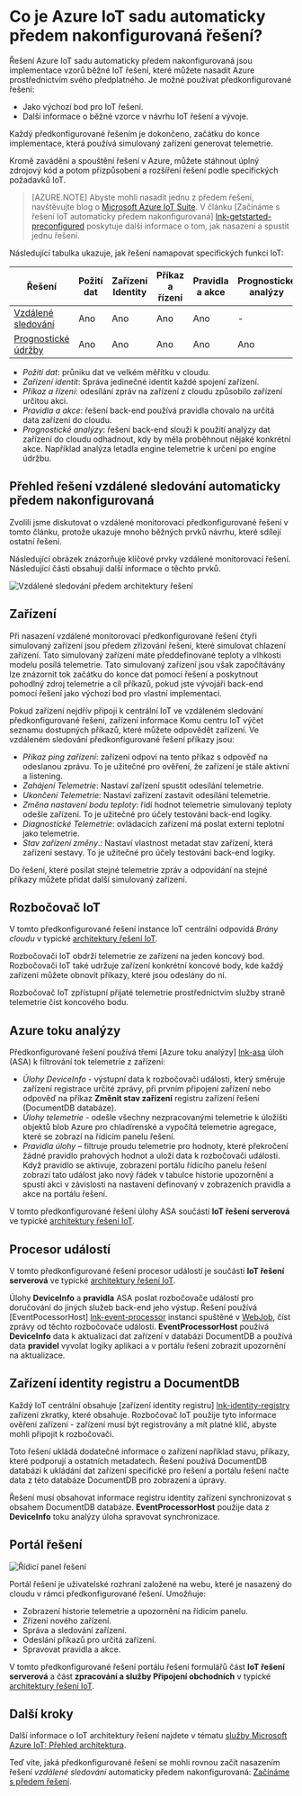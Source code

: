 <properties
 pageTitle="Azure IoT předem řešení | Microsoft Azure"
 description="Popis Azure IoT předem řešení a jejich architektura s odkazy na další zdroje informací."
 services=""
 suite="iot-suite"
 documentationCenter=""
 authors="dominicbetts"
 manager="timlt"
 editor=""/>

<tags
 ms.service="iot-suite"
 ms.devlang="na"
 ms.topic="get-started-article"
 ms.tgt_pltfrm="na"
 ms.workload="na"
 ms.date="08/09/2016"
 ms.author="dobett"/>

# <a name="what-are-the-azure-iot-suite-preconfigured-solutions"></a>Co je Azure IoT sadu automaticky předem nakonfigurovaná řešení?

Řešení Azure IoT sadu automaticky předem nakonfigurovaná jsou implementace vzorů běžné IoT řešení, které můžete nasadit Azure prostřednictvím svého předplatného. Je možné používat předkonfigurované řešení:

- Jako výchozí bod pro IoT řešení.
- Další informace o běžné vzorce v návrhu IoT řešení a vývoje.

Každý předkonfigurované řešením je dokončeno, začátku do konce implementace, která používá simulovaný zařízení generovat telemetrie.

Kromě zavádění a spouštění řešení v Azure, můžete stáhnout úplný zdrojový kód a potom přizpůsobení a rozšíření řešení podle specifických požadavků IoT.

> [AZURE.NOTE] Abyste mohli nasadit jednu z předem řešení, navštěvujte blog o [Microsoft Azure IoT Suite][lnk-azureiotsuite]. V článku [Začínáme s řešení IoT automaticky předem nakonfigurovaná] [ lnk-getstarted-preconfigured] poskytuje další informace o tom, jak nasazení a spustit jednu řešení.

Následující tabulka ukazuje, jak řešení namapovat specifických funkcí IoT:

| Řešení | Požití dat | Zařízení Identity | Příkaz a řízení | Pravidla a akce | Prognostické analýzy |
|------------------------|-----|-----|-----|-----|-----|
| [Vzdálené sledování][lnk-getstarted-preconfigured] | Ano | Ano | Ano | Ano | -   |
| [Prognostické údržby][lnk-predictive-maintenance] | Ano | Ano | Ano | Ano | Ano |

- *Požití dat*: průniku dat ve velkém měřítku v cloudu.
- *Zařízení identit*: Správa jedinečné identit každé spojení zařízení.
- *Příkaz a řízení*: odesílání zpráv na zařízení z cloudu způsobilo zařízení určitou akci.
- *Pravidla a akce*: řešení back-end používá pravidla chovalo na určitá data zařízení do cloudu.
- *Prognostické analýzy*: řešení back-end slouží k použití analýzy dat zařízení do cloudu odhadnout, kdy by měla proběhnout nějaké konkrétní akce. Například analýza letadla engine telemetrie k určení po engine údržbu.

## <a name="remote-monitoring-preconfigured-solution-overview"></a>Přehled řešení vzdálené sledování automaticky předem nakonfigurovaná

Zvolili jsme diskutovat o vzdálené monitorovací předkonfigurované řešení v tomto článku, protože ukazuje mnoho běžných prvků návrhu, které sdílejí ostatní řešení.

Následující obrázek znázorňuje klíčové prvky vzdálené monitorovací řešení. Následující části obsahují další informace o těchto prvků.

![Vzdálené sledování předem architektury řešení][img-remote-monitoring-arch]

## <a name="devices"></a>Zařízení

Při nasazení vzdálené monitorovací předkonfigurované řešení čtyři simulovaný zařízení jsou předem zřizování řešení, které simulovat chlazení zařízení. Tato simulovaný zařízení máte předdefinované teploty a vlhkosti modelu posílá telemetrie. Tato simulovaný zařízení jsou však započítávány lze znázornit tok začátku do konce dat pomocí řešení a poskytnout pohodlný zdroj telemetrie a cíl příkazů, pokud jste vývojáři back-end pomocí řešení jako výchozí bod pro vlastní implementaci.

Pokud zařízení nejdřív připojí k centrální IoT ve vzdáleném sledování předkonfigurované řešení, zařízení informace Komu centru IoT výčet seznamu dostupných příkazů, které můžete odpovědět zařízení. Ve vzdáleném sledování předkonfigurované řešení příkazy jsou: 

- *Příkaz ping zařízení*: zařízení odpoví na tento příkaz s odpověď na odeslanou zprávu. To je užitečné pro ověření, že zařízení je stále aktivní a listening.
- *Zahájení Telemetrie*: Nastaví zařízení spustit odesílání telemetrie.
- *Ukončení Telemetrie*: Nastaví zařízení zastavit odesílání telemetrie.
- *Změna nastavení bodu teploty*: řídí hodnot telemetrie simulovaný teploty odešle zařízení. To je užitečné pro účely testování back-end logiky.
- *Diagnostické Telemetrie*: ovládacích zařízení má poslat externí teplotní jako telemetrie.
- *Stav zařízení změny*.: Nastaví vlastnost metadat stav zařízení, která zařízení sestavy. To je užitečné pro účely testování back-end logiky.

Do řešení, které posílat stejné telemetrie zpráv a odpovídání na stejné příkazy můžete přidat další simulovaný zařízení. 

## <a name="iot-hub"></a>Rozbočovač IoT

V tomto předkonfigurované řešení instance IoT centrální odpovídá *Brány cloudu* v typické [architektury řešení IoT][lnk-what-is-azure-iot].

Rozbočovači IoT obdrží telemetrie ze zařízení na jeden koncový bod. Rozbočovači IoT také udržuje zařízení konkrétní koncové body, kde každý zařízení můžete obnovit příkazy, které jsou odeslány do ní.

Rozbočovač IoT zpřístupní přijaté telemetrie prostřednictvím služby straně telemetrie číst koncového bodu.

## <a name="azure-stream-analytics"></a>Azure toku analýzy

Předkonfigurované řešení používá třemi [Azure toku analýzy] [ lnk-asa] úloh (ASA) k filtrování tok telemetrie z zařízení:


- *Úlohy DeviceInfo* - výstupní data k rozbočovači události, který směruje zařízení registrace určité zprávy, při prvním připojení zařízení nebo odpověď na příkaz **Změnit stav zařízení** registru zařízení řešení (DocumentDB databáze). 
- *Úlohy telemetrie* - odešle všechny nezpracovanými telemetrie k úložišti objektů blob Azure pro chladírenské a vypočítá telemetrie agregace, které se zobrazí na řídicím panelu řešení.
- *Pravidla úlohy* – filtruje proudu telemetrie pro hodnoty, které překročení žádné pravidlo prahových hodnot a uloží data k rozbočovači události. Když pravidlo se aktivuje, zobrazení portálu řídicího panelu řešení zobrazí tato událost jako nový řádek v tabulce historie upozornění a spustí akci v závislosti na nastavení definovaný v zobrazeních pravidla a akce na portálu řešení.

V tomto předkonfigurované řešení úlohy ASA součástí **IoT řešení serverová** ve typické [architektury řešení IoT][lnk-what-is-azure-iot].

## <a name="event-processor"></a>Procesor událostí

V tomto předkonfigurované řešení procesor událostí je součástí **IoT řešení serverová** ve typické [architektury řešení IoT][lnk-what-is-azure-iot].

Úlohy **DeviceInfo** a **pravidla** ASA poslat rozbočovače událostí pro doručování do jiných služeb back-end jeho výstup. Řešení používá [EventPocessorHost] [ lnk-event-processor] instanci spuštěné v [WebJob][lnk-web-job], číst zprávy od těchto rozbočovače události. **EventProcessorHost** používá **DeviceInfo** data k aktualizaci dat zařízení v databázi DocumentDB a používá data **pravidel** vyvolat logiky aplikaci a v portálu řešení zobrazit upozornění na aktualizace.

## <a name="device-identity-registry-and-documentdb"></a>Zařízení identity registru a DocumentDB

Každý IoT centrální obsahuje [zařízení identity registru] [ lnk-identity-registry] zařízení zkratky, které obsahuje. Rozbočovač IoT použije tyto informace ověření zařízení - zařízení musí být registrovány a mít platné klíč, abyste mohli připojit k rozbočovači.

Toto řešení ukládá dodatečné informace o zařízení například stavu, příkazy, které podporují a ostatních metadatech. Řešení používá DocumentDB databázi k ukládání dat zařízení specifické pro řešení a portálu řešení načte data z této databáze DocumentDB pro zobrazení a úpravy.

Řešení musí obsahovat informace registru identity zařízení synchronizovat s obsahem DocumentDB databáze. **EventProcessorHost** použije data z **DeviceInfo** toku analýzy úloha spravovat synchronizace.

## <a name="solution-portal"></a>Portál řešení

![Řídicí panel řešení][img-dashboard]

Portál řešení je uživatelské rozhraní založené na webu, které je nasazený do cloudu v rámci předkonfigurované řešení. Umožňuje:

- Zobrazení historie telemetrie a upozornění na řídicím panelu.
- Zřízení nového zařízení.
- Správa a sledování zařízení.
- Odeslání příkazů pro určitá zařízení.
- Spravovat pravidla a akce.

V tomto předkonfigurované řešení portálu řešení formulářů část **IoT řešení serverová** a část **zpracování a služby Připojení obchodních** v typické [architektury řešení IoT][lnk-what-is-azure-iot].

## <a name="next-steps"></a>Další kroky

Další informace o IoT architektury řešení najdete v tématu [služby Microsoft Azure IoT: Přehled architektura][lnk-refarch].

Teď víte, jaká předkonfigurované řešení se mohli rovnou začít nasazením řešení *vzdálené sledování* automaticky předem nakonfigurovaná: [Začínáme s předem řešení][lnk-getstarted-preconfigured].

[img-remote-monitoring-arch]: ./media/iot-suite-what-are-preconfigured-solutions/remote-monitoring-arch1.png
[img-dashboard]: ./media/iot-suite-what-are-preconfigured-solutions/dashboard.png
[lnk-what-is-azure-iot]: iot-suite-what-is-azure-iot.md
[lnk-asa]: https://azure.microsoft.com/documentation/services/stream-analytics/
[lnk-event-processor]: ../event-hubs/event-hubs-programming-guide.md#event-processor-host
[lnk-web-job]: ../app-service-web/web-sites-create-web-jobs.md
[lnk-identity-registry]: ../iot-hub/iot-hub-devguide-identity-registry.md
[lnk-predictive-maintenance]: iot-suite-predictive-overview.md
[lnk-azureiotsuite]: https://www.azureiotsuite.com/
[lnk-refarch]: http://download.microsoft.com/download/A/4/D/A4DAD253-BC21-41D3-B9D9-87D2AE6F0719/Microsoft_Azure_IoT_Reference_Architecture.pdf
[lnk-getstarted-preconfigured]: iot-suite-getstarted-preconfigured-solutions.md